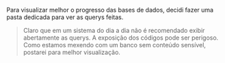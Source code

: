 Para visualizar melhor o progresso das bases de dados, decidi fazer uma pasta dedicada para ver as querys feitas.
> Claro que em um sistema do dia a dia não é recomendado exibir abertamente as querys. A exposição dos códigos pode ser perigoso.
> Como estamos mexendo com um banco sem conteúdo sensível, postarei para melhor visualização.
